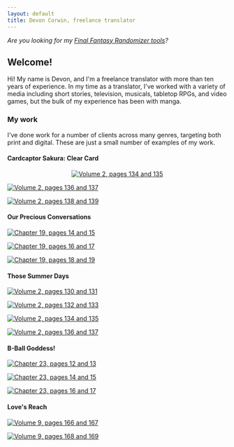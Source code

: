 ```yaml
---
layout: default
title: Devon Corwin, freelance translator
---
```

_Are you looking for my [Final Fantasy Randomizer tools](https://devonwcorwin.github.io/fftracker/)?_

## Welcome!

Hi! My name is Devon, and I'm a freelance translator with more than ten years of experience. 
In my time as a translator, I've worked with a variety of media including short stories, television, 
musicals, tabletop RPGs, and video games, but the bulk of my experience has been with manga.

### My work

I've done work for a number of clients across many genres, targeting both print and digital. 
These are just a small number of examples of my work.

#### Cardcaptor Sakura: Clear Card

<p style="display:block;text-align:center;">
  <a href="/assets/ccscc-02-134-5.jpg"><img src="/assets/thumb/ccscc-02-134-5.jpg" title="Volume 2, pages 134 and 135"></a>
</p>

[![Volume 2, pages 136 and 137](/assets/thumb/ccscc-02-136-7.jpg)](/assets/ccscc-02-136-7.jpg)

[![Volume 2, pages 138 and 139](/assets/thumb/ccscc-02-138-9.jpg)](/assets/ccscc-02-138-9.jpg)

#### Our Precious Conversations

[![Chapter 19, pages 14 and 15](/assets/thumb/bokutokimi-019-14-5.jpg)](/assets/bokutokimi-019-14-5.jpg)

[![Chapter 19, pages 16 and 17](/assets/thumb/bokutokimi-019-16-7.jpg)](/assets/bokutokimi-019-16-7.jpg)

[![Chapter 19, pages 18 and 19](/assets/thumb/bokutokimi-019-18-9.jpg)](/assets/bokutokimi-019-18-9.jpg)

#### Those Summer Days

[![Volume 2, pages 130 and 131](/assets/thumb/summer-02-130-1.jpg)](/assets/summer-02-130-1.jpg)

[![Volume 2, pages 132 and 133](/assets/thumb/summer-02-132-3.jpg)](/assets/summer-02-132-3.jpg)

[![Volume 2, pages 134 and 135](/assets/thumb/summer-02-134-5.jpg)](/assets/summer-02-134-5.jpg)

[![Volume 2, pages 136 and 137](/assets/thumb/summer-02-136-7.jpg)](/assets/summer-02-136-7.jpg)

#### B-Ball Goddess!

[![Chapter 23, pages 12 and 13](/assets/thumb/bball-023-12-3.jpg)](/assets/bball-023-12-3.jpg)

[![Chapter 23, pages 14 and 15](/assets/thumb/bball-023-14-5.jpg)](/assets/bball-023-14-5.jpg)

[![Chapter 23, pages 16 and 17](/assets/thumb/bball-023-16-7.jpg)](/assets/bball-023-16-7.jpg)

#### Love's Reach

[![Volume 9, pages 166 and 167](/assets/thumb/lovesreach-09-166-7.jpg)](/assets/lovesreach-09-166-7.jpg)

[![Volume 9, pages 168 and 169](/assets/thumb/lovesreach-09-168-9.jpg)](/assets/lovesreach-09-168-9.jpg)
